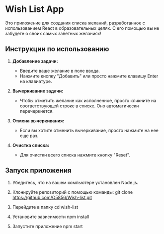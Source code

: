 # Wish List App

Это приложение для создания списка желаний, разработанное с использованием React в образовательных целях. С его помощью вы не забудете о своих самых заветных желаниях!

## Инструкции по использованию

1. **Добавление задачи:**
   - Введите ваше желание в поле ввода.
   - Нажмите кнопку "Добавить" или просто нажмите клавишу Enter на клавиатуре.

2. **Вычеркивание задачи:**
   - Чтобы отметить желание как исполненное, просто кликните на соответствующей строке в списке. Оно автоматически перечеркнется.

3. **Отмена вычеркивания:**
   - Если вы хотите отменить вычеркивание, просто нажмите на нее еще раз.

4. **Очистка списка:**
   - Для очистки всего списка нажмите кнопку "Reset".

## Запуск приложения

1. Убедитесь, что на вашем компьютере установлен Node.js.

2. Клонируйте репозиторий с помощью команды: git clone https://github.com/O5856/Wish-list.git

3. Перейдите в папку cd wish-list

4. Установите зависимости npm install

5. Запустите приложение npm start
